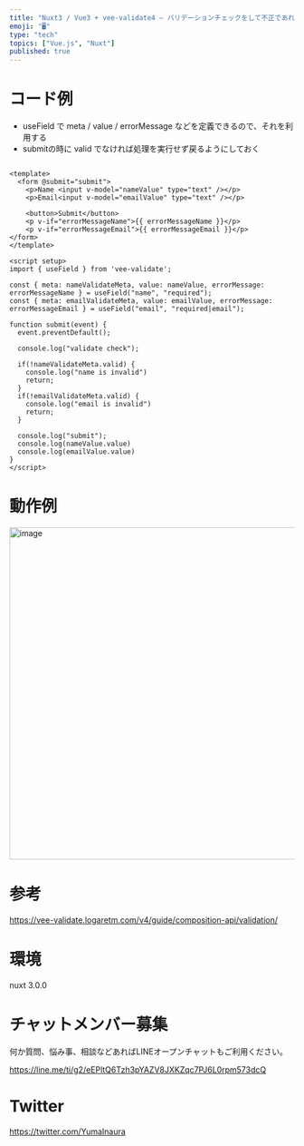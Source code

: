 ```yaml
---
title: "Nuxt3 / Vue3 + vee-validate4 – バリデーションチェックをして不正であれば submitさせない"
emoji: "🖥"
type: "tech"
topics: ["Vue.js", "Nuxt"]
published: true
---
```


# コード例

- useField で meta / value  / errorMessage などを定義できるので、それを利用する
- submitの時に valid でなければ処理を実行せず戻るようにしておく

```vue

<template>
  <form @submit="submit">
    <p>Name <input v-model="nameValue" type="text" /></p>
    <p>Email<input v-model="emailValue" type="text" /></p>

    <button>Submit</button>
    <p v-if="errorMessageName">{{ errorMessageName }}</p>
    <p v-if="errorMessageEmail">{{ errorMessageEmail }}</p>
</form>
</template>

<script setup>
import { useField } from 'vee-validate';

const { meta: nameValidateMeta, value: nameValue, errorMessage: errorMessageName } = useField("name", "required");
const { meta: emailValidateMeta, value: emailValue, errorMessage: errorMessageEmail } = useField("email", "required|email");

function submit(event) {
  event.preventDefault();

  console.log("validate check");

  if(!nameValidateMeta.valid) {
    console.log("name is invalid")
    return;
  }
  if(!emailValidateMeta.valid) {
    console.log("email is invalid")
    return;
  }

  console.log("submit");
  console.log(nameValue.value)
  console.log(emailValue.value)
}
</script>

```
# 動作例

<img width="586" alt="image" src="https://user-images.githubusercontent.com/13635059/212309217-f1470e25-e2e9-49b0-b50d-fffd5077fc0b.png">


# 参考

https://vee-validate.logaretm.com/v4/guide/composition-api/validation/ 


# 環境

nuxt 3.0.0

# チャットメンバー募集


何か質問、悩み事、相談などあればLINEオープンチャットもご利用ください。

https://line.me/ti/g2/eEPltQ6Tzh3pYAZV8JXKZqc7PJ6L0rpm573dcQ


# Twitter

https://twitter.com/YumaInaura

